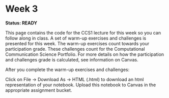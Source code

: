 # Week 3

**Status: READY**

This page contains the code for the CCS1 lecture for this week so you can follow along in class. A set of warm-up exercises and challenges is presented for this week. The warm-up exercises count towards your participation grade. These challenges count for the Computational Communication Science Portfolio. For more details on how the participation and challenges grade is calculated, see information on Canvas.

After you complete the warm-up exercises and challenges:

Click on File -> Download As -> HTML (.html) to download an html representation of your notebook. Upload this notebook to Canvas in the appropriate assignment bucket. 
